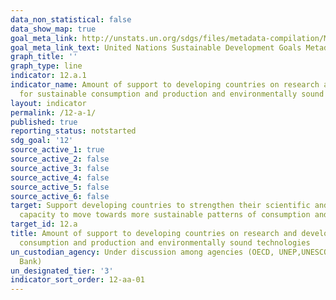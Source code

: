 ```yaml
---
data_non_statistical: false
data_show_map: true
goal_meta_link: http://unstats.un.org/sdgs/files/metadata-compilation/Metadata-Goal-12.pdf
goal_meta_link_text: United Nations Sustainable Development Goals Metadata (pdf 782kB)
graph_title: ''
graph_type: line
indicator: 12.a.1
indicator_name: Amount of support to developing countries on research and development
  for sustainable consumption and production and environmentally sound technologies
layout: indicator
permalink: /12-a-1/
published: true
reporting_status: notstarted
sdg_goal: '12'
source_active_1: true
source_active_2: false
source_active_3: false
source_active_4: false
source_active_5: false
source_active_6: false
target: Support developing countries to strengthen their scientific and technological
  capacity to move towards more sustainable patterns of consumption and production
target_id: 12.a
title: Amount of support to developing countries on research and development for sustainable
  consumption and production and environmentally sound technologies
un_custodian_agency: Under discussion among agencies (OECD, UNEP,UNESCO-UIS,World
  Bank)
un_designated_tier: '3'
indicator_sort_order: 12-aa-01
---
```

